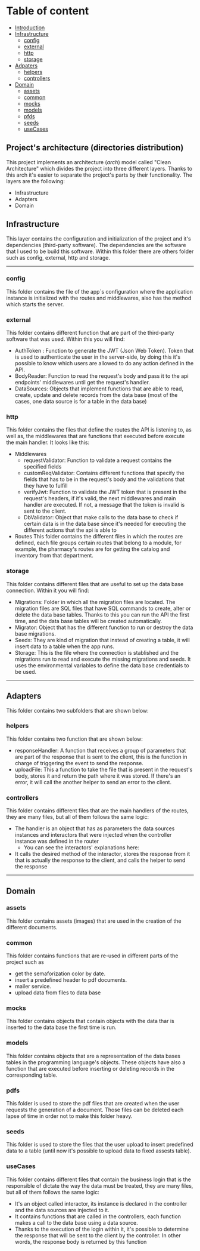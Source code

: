 
# Table of content
- [Introduction](#introduction)
- [Infrastructure](#infrastructure)
  - [config](#sub_config)
  - [external](#sub_external)
  - [http](#sub_http)
  - [storage](#sub_storage)
- [Adpaters](#adapters)
  - [helpers](#sub_helpers)
  - [controllers](#sub_controllers)
- [Domain](#domain)
  - [assets](#sub_assets)
  - [common](#sub_common)
  - [mocks](#sub_mocks)
  - [models](#sub_models)
  - [pfds](#sub_pfds)
  - [seeds](#sub_seeds)
  - [useCases](#sub_useCases)


<div id='introduction'/>

## Project's architecture (directories distribution)

This project implements an architecture (*arch*) model called "Clean Architecture" which divides the project into three different layers. Thanks to this arch it's easier
to separate the project's parts by their functionality. The layers are the following:
- Infrastructure
- Adapters
- Domain

<div id='infrastructure'/>

## Infrastructure

This layer contains the configuration and initialization of the project and it's dependencies (third-party software). The dependencies are the software that I used to be build this software.
Within this folder there are others folder such as config, external, http and storage.

---------------------------

<div id='sub_config'/>

### config
This folder contains the file of the app´s configuration where the application instance is initialized with the routes and middlewares, also has the method which starts the server.

<div id='sub_external'/>

### external
This folder contains different function that are part of the third-party software that was used. Within this you will find:
- AuthToken : Function to generate the JWT (Json Web Token). Token that is used to authenticate the user in the server-side, by doing this it's possible to know which users are allowed to do any action defined in the API.
- BodyReader: Function to read the request's body and pass it to the api endpoints' middlewares until get the request's handler.
- DataSources: Objects that implement functions that are able to read, create, update and delete records from the data base (most of the cases, one data source is for a table in the data base)


<div id='sub_http'/>

### http
This folder contains the files that define the routes the API is listening to, as well as,  the middlewares that are functions that executed before execute the main handler. It looks like this:
- Middlewares
  - requestValidator: Function to validate a request contains the specified fields
  - customReqValidator: Contains different functions that specify the fields that has to be in the request's body and the validations that they have to fulfill
  - verifyJwt: Function to validate the JWT token that is present in the request's headers, if it's valid, the next middlewares and main handler are executed. If not, a message that the token is invalid is sent to the client.
  - DbValidator: Object that make calls to the data base to check if certain data is in the data base since it's needed for executing the different actions that the api is able to
- Routes
  This folder contains the different files in which the routes are defined, each file groups certain routes that belong to a module, for example, the pharmacy's routes are for getting the catalog and inventory from that department.

<div id='sub_storage'/>
  
 ### storage
 This folder contains different files that are useful to set up the data base connection. Within it you will find:
 - Migrations: Folder in which all the migration files are located. The migration files are SQL files that have SQL commands to create, alter or delete the data base tables. Thanks to this you can run the API the first time, and the data base tables will be created automatically.
 - Migrator: Object that has the different function to run or destroy the data base migrations.
 - Seeds: They are kind of migration that instead of creating a table, it will insert data to a table when the app runs.
 - Storage: This is the file where the connection is stablished and the migrations run to read and execute the missing migrations and seeds. It uses the environmental variables to define the data base credentials to be used.

------------------------------
<div id='adapters'/>

## Adapters
This folder contains two subfolders that are shown below:

<div id='sub_helpers'/>

### helpers
This folder contains two function that are shown below:
- responseHandler: A function that receives a group of parameters that are part of the response that is sent to the client, this is the function in charge of triggering the event to send the response.
- uploadFile: This a function to take the file that is present in the request's body, stores it and return the path where it was stored. If there's an error, it will call the another helper to send an error to the client.

<div id='sub_controllers'/>

### controllers
This folder contains different files that are the main handlers of the routes, they are many files, but all of them follows the same logic:
- The handler is an object that has as parameters the data sources instances and interactors that were injected when the controller instance was defined in the router
  - You can see the interactors' explanations here:
- It calls the desired method of the interactor, stores the response from it that is actually the response to the client, and calls the helper to send the response

--------------------------------
<div id='domain'/>

## Domain


<div id='sub_assets'/>

### assets
This folder contains assets (images) that are used in the creation of the different documents.

<div id='sub_common'/>

### common
This folder contains functions that are re-used in different parts of the project such as 
- get the semaforization color by date.
- insert a predefined header to pdf documents.
- mailer service.
- upload data from files to data base

<div id='sub_mocks'/>

### mocks
This folder contains objects that contain objects with the data thar is inserted to the data base the first time is run.

<div id='sub_models'/>

### models
This folder contains objects that are a representation of the data bases tables in the programming language's objects. These objects have also a function that are executed before inserting or deleting records in the corresponding table.

<div id='sub_pdfs'/>

### pdfs
This folder is used to store the pdf files that are created when the user requests the generation of a document. Those files can be deleted each lapse of time in order not to make this folder heavy.

<div id='sub_seeds'/>

### seeds
This folder is used to store the files that the user upload to insert predefined data to a table (until now it's possible to upload data to fixed assests table).

<div id='sub_useCases'/>

### useCases
This folder contains different files that contain the business login that is the responsible of dictate the way the data must be treated, they are many files, but all of them follows the same logic:
- It's an object called interactor, its instance is declared in the controller and the data sources are injected to it.
- It contains functions that are called in the controllers, each function makes a call to the data base using a data source.
- Thanks to the execution of the login within it, it's possible to determine the response that will be sent to the client by the controller. In other words, the response body is returned by this function
